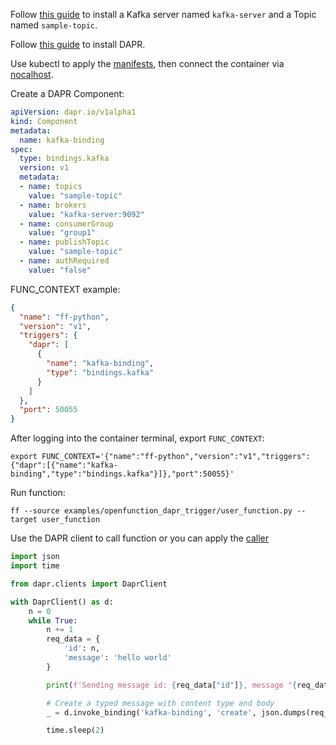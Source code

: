 Follow [this guide](https://github.com/OpenFunction/samples/blob/main/Prerequisites.md#kafka) to install a Kafka server named `kafka-server` and a Topic named `sample-topic`.

Follow [this guide](https://docs.dapr.io/getting-started/) to install DAPR.

Use kubectl to apply the [manifests](./manifests.yaml), then connect the container via [nocalhost](https://nocalhost.dev/).

Create a DAPR Component:

```yaml
apiVersion: dapr.io/v1alpha1
kind: Component
metadata:
  name: kafka-binding
spec:
  type: bindings.kafka
  version: v1
  metadata:
  - name: topics
    value: "sample-topic"
  - name: brokers
    value: "kafka-server:9092"
  - name: consumerGroup
    value: "group1"
  - name: publishTopic
    value: "sample-topic"
  - name: authRequired
    value: "false"
```

FUNC_CONTEXT example:


```json
{
  "name": "ff-python",
  "version": "v1",
  "triggers": {
    "dapr": [
      {
        "name": "kafka-binding",
        "type": "bindings.kafka"
      }
    ]
  },
  "port": 50055
}
```

After logging into the container terminal, export `FUNC_CONTEXT`:

```shell
export FUNC_CONTEXT='{"name":"ff-python","version":"v1","triggers":{"dapr":[{"name":"kafka-binding","type":"bindings.kafka"}]},"port":50055}'
```

Run function:

```shell
ff --source examples/openfunction_dapr_trigger/user_function.py --target user_function
```

Use the DAPR client to call function or you can apply the [caller](caller)

```python
import json
import time

from dapr.clients import DaprClient

with DaprClient() as d:
    n = 0
    while True:
        n += 1
        req_data = {
            'id': n,
            'message': 'hello world'
        }

        print(f'Sending message id: {req_data["id"]}, message "{req_data["message"]}"', flush=True)

        # Create a typed message with content type and body
        _ = d.invoke_binding('kafka-binding', 'create', json.dumps(req_data))

        time.sleep(2)
```
